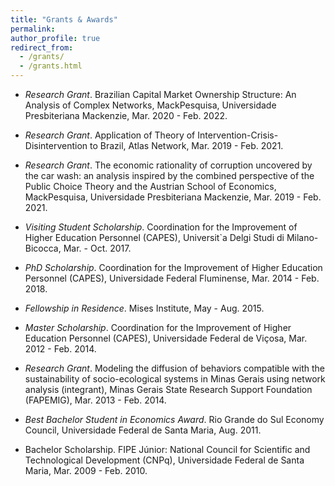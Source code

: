 ```yaml
---
title: "Grants & Awards"
permalink:
author_profile: true
redirect_from: 
  - /grants/
  - /grants.html
---
```


* _Research Grant_. Brazilian Capital Market Ownership Structure: An Analysis of Complex Networks, MackPesquisa, Universidade Presbiteriana Mackenzie, Mar. 2020 - Feb. 2022.
  
* _Research Grant_. Application of Theory of Intervention-Crisis-Disintervention to Brazil, Atlas Network, Mar. 2019 -  Feb. 2021.

* _Research Grant_. The economic rationality of corruption uncovered by the car wash: an analysis inspired by the combined perspective of the Public Choice Theory and the Austrian School of Economics, MackPesquisa, Universidade Presbiteriana Mackenzie, Mar. 2019 - Feb. 2021.

* _Visiting Student Scholarship_. Coordination for the Improvement of Higher Education Personnel (CAPES), Universit`a Delgi Studi di Milano-Bicocca, Mar. - Oct. 2017.

* _PhD Scholarship_. Coordination for the Improvement of Higher Education Personnel (CAPES), Universidade Federal Fluminense, Mar. 2014 - Feb. 2018.
  
* _Fellowship in Residence_. Mises Institute, May - Aug. 2015.
  
* _Master Scholarship_. Coordination for the Improvement of Higher Education Personnel (CAPES), Universidade Federal de Viçosa,  Mar. 2012 - Feb. 2014.

* _Research Grant_. Modeling the diffusion of behaviors compatible with the sustainability of socio-ecological systems in Minas Gerais using network analysis (integrant), Minas Gerais State Research Support Foundation (FAPEMIG), Mar. 2013 - Feb. 2014.
  
* _Best Bachelor Student in Economics Award_. Rio Grande do Sul Economy Council, Universidade Federal de Santa Maria, Aug. 2011.

* Bachelor Scholarship. FIPE Júnior: National Council for Scientific and Technological Development (CNPq), Universidade Federal de Santa Maria, Mar. 2009 - Feb. 2010.

  
